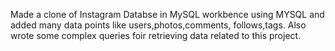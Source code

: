 Made a clone of Instagram Databse in MySQL workbence using MYSQL and added many data points like users,photos,comments, follows,tags.
Also wrote some complex queries foir retrieving data related to this project.
